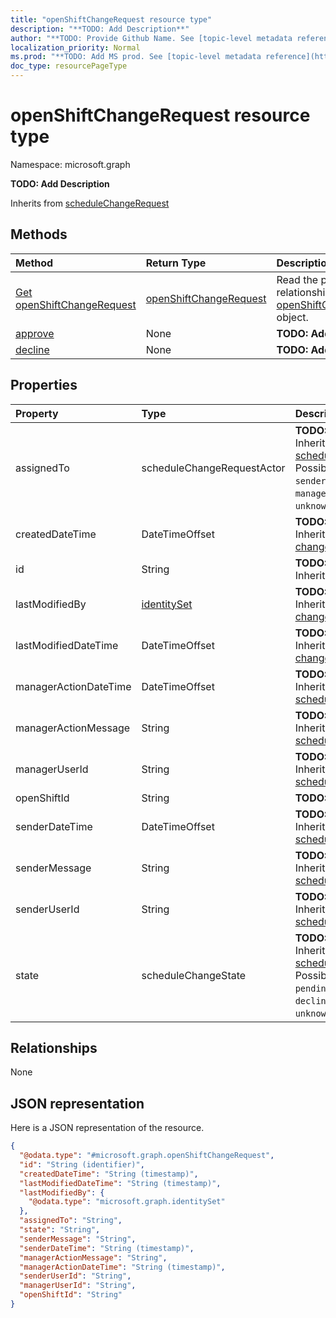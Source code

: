 ```yaml
---
title: "openShiftChangeRequest resource type"
description: "**TODO: Add Description**"
author: "**TODO: Provide Github Name. See [topic-level metadata reference](https://msgo.azurewebsites.net/add/document/guidelines/metadata.html#topic-level-metadata)**"
localization_priority: Normal
ms.prod: "**TODO: Add MS prod. See [topic-level metadata reference](https://msgo.azurewebsites.net/add/document/guidelines/metadata.html#topic-level-metadata)**"
doc_type: resourcePageType
---
```


# openShiftChangeRequest resource type


Namespace: microsoft.graph

**TODO: Add Description**


Inherits from [scheduleChangeRequest](../resources/schedulechangerequest.md)

## Methods
|Method|Return Type|Description|
|:---|:---|:---|
|[Get openShiftChangeRequest](../api/openshiftchangerequest-get.md)|[openShiftChangeRequest](../resources/openshiftchangerequest.md)|Read the properties and relationships of an [openShiftChangeRequest](../resources/openshiftchangerequest.md) object.|
|[approve](../api/openshiftchangerequest-approve.md)|None|**TODO: Add Description**|
|[decline](../api/openshiftchangerequest-decline.md)|None|**TODO: Add Description**|

## Properties
|Property|Type|Description|
|:---|:---|:---|
|assignedTo|scheduleChangeRequestActor|**TODO: Add Description** Inherited from [scheduleChangeRequest](../resources/schedulechangerequest.md). Possible values are: `sender`, `recipient`, `manager`, `system`, `unknownFutureValue`.|
|createdDateTime|DateTimeOffset|**TODO: Add Description** Inherited from [changeTrackedEntity](../resources/changetrackedentity.md)|
|id|String|**TODO: Add Description** Inherited from [entity](../resources/entity.md)|
|lastModifiedBy|[identitySet](../resources/identityset.md)|**TODO: Add Description** Inherited from [changeTrackedEntity](../resources/changetrackedentity.md)|
|lastModifiedDateTime|DateTimeOffset|**TODO: Add Description** Inherited from [changeTrackedEntity](../resources/changetrackedentity.md)|
|managerActionDateTime|DateTimeOffset|**TODO: Add Description** Inherited from [scheduleChangeRequest](../resources/schedulechangerequest.md)|
|managerActionMessage|String|**TODO: Add Description** Inherited from [scheduleChangeRequest](../resources/schedulechangerequest.md)|
|managerUserId|String|**TODO: Add Description** Inherited from [scheduleChangeRequest](../resources/schedulechangerequest.md)|
|openShiftId|String|**TODO: Add Description**|
|senderDateTime|DateTimeOffset|**TODO: Add Description** Inherited from [scheduleChangeRequest](../resources/schedulechangerequest.md)|
|senderMessage|String|**TODO: Add Description** Inherited from [scheduleChangeRequest](../resources/schedulechangerequest.md)|
|senderUserId|String|**TODO: Add Description** Inherited from [scheduleChangeRequest](../resources/schedulechangerequest.md)|
|state|scheduleChangeState|**TODO: Add Description** Inherited from [scheduleChangeRequest](../resources/schedulechangerequest.md). Possible values are: `pending`, `approved`, `declined`, `unknownFutureValue`.|

## Relationships
None

## JSON representation
Here is a JSON representation of the resource.
<!-- {
  "blockType": "resource",
  "keyProperty": "id",
  "@odata.type": "microsoft.graph.openShiftChangeRequest",
  "baseType": "microsoft.graph.scheduleChangeRequest",
  "openType": false
}
-->
``` json
{
  "@odata.type": "#microsoft.graph.openShiftChangeRequest",
  "id": "String (identifier)",
  "createdDateTime": "String (timestamp)",
  "lastModifiedDateTime": "String (timestamp)",
  "lastModifiedBy": {
    "@odata.type": "microsoft.graph.identitySet"
  },
  "assignedTo": "String",
  "state": "String",
  "senderMessage": "String",
  "senderDateTime": "String (timestamp)",
  "managerActionMessage": "String",
  "managerActionDateTime": "String (timestamp)",
  "senderUserId": "String",
  "managerUserId": "String",
  "openShiftId": "String"
}
```

